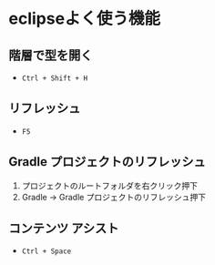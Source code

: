 # eclipseよく使う機能

## 階層で型を開く
* `Ctrl + Shift + H`

## リフレッシュ
* `F5`

## Gradle プロジェクトのリフレッシュ
1. プロジェクトのルートフォルダを右クリック押下
2. Gradle -> Gradle プロジェクトのリフレッシュ押下

## コンテンツ アシスト
* `Ctrl + Space`

